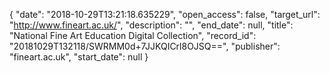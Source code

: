 {
  "date": "2018-10-29T13:21:18.635229", 
  "open_access": false, 
  "target_url": "http://www.fineart.ac.uk/", 
  "description": "", 
  "end_date": null, 
  "title": "National Fine Art Education Digital Collection", 
  "record_id": "20181029T132118/SWRMM0d+7JJKQICrl8OJSQ==", 
  "publisher": "fineart.ac.uk", 
  "start_date": null
}

